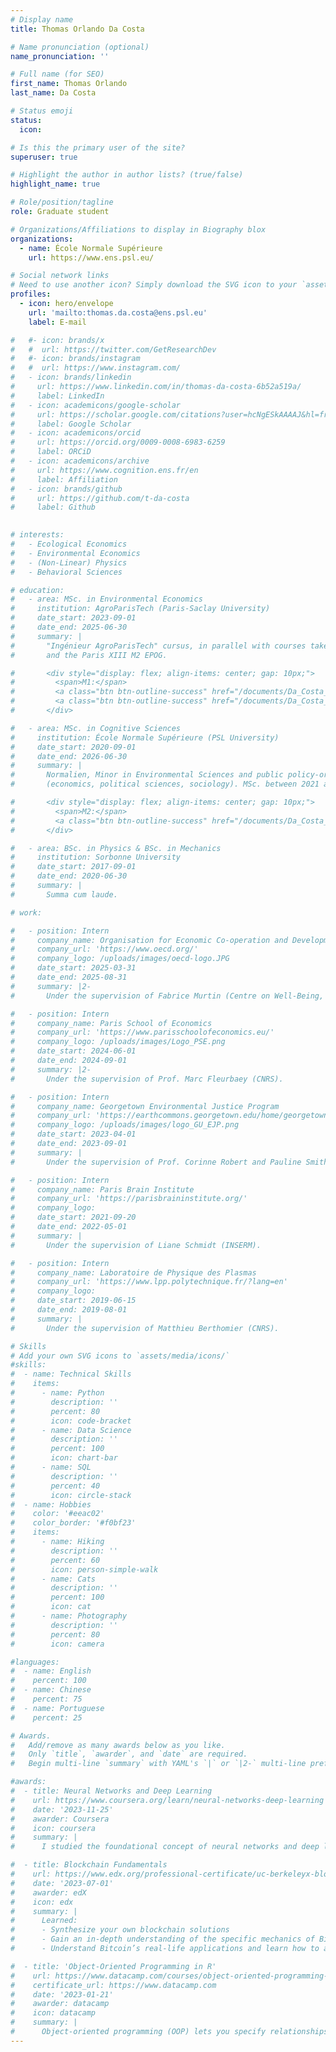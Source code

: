 ```yaml
---
# Display name
title: Thomas Orlando Da Costa

# Name pronunciation (optional)
name_pronunciation: ''

# Full name (for SEO)
first_name: Thomas Orlando
last_name: Da Costa

# Status emoji
status:
  icon: 

# Is this the primary user of the site?
superuser: true

# Highlight the author in author lists? (true/false)
highlight_name: true

# Role/position/tagline
role: Graduate student

# Organizations/Affiliations to display in Biography blox
organizations:
  - name: École Normale Supérieure
    url: https://www.ens.psl.eu/

# Social network links
# Need to use another icon? Simply download the SVG icon to your `assets/media/icons/` folder.
profiles:
  - icon: hero/envelope
    url: 'mailto:thomas.da.costa@ens.psl.eu'
    label: E-mail 

#   #- icon: brands/x
#   #  url: https://twitter.com/GetResearchDev
#   #- icon: brands/instagram
#   #  url: https://www.instagram.com/
#   - icon: brands/linkedin
#     url: https://www.linkedin.com/in/thomas-da-costa-6b52a519a/
#     label: LinkedIn
#   - icon: academicons/google-scholar
#     url: https://scholar.google.com/citations?user=hcNgESkAAAAJ&hl=fr
#     label: Google Scholar
#   - icon: academicons/orcid
#     url: https://orcid.org/0009-0008-6983-6259 
#     label: ORCiD
#   - icon: academicons/archive
#     url: https://www.cognition.ens.fr/en
#     label: Affiliation
#   - icon: brands/github
#     url: https://github.com/t-da-costa
#     label: Github
 

# interests:
#   - Ecological Economics
#   - Environmental Economics
#   - (Non-Linear) Physics
#   - Behavioral Sciences

# education:
#   - area: MSc. in Environmental Economics 
#     institution: AgroParisTech (Paris-Saclay University)
#     date_start: 2023-09-01
#     date_end: 2025-06-30
#     summary: |
#       "Ingénieur AgroParisTech" cursus, in parallel with courses taken at the Paris School of Economics (PSE) M2 APE 
#       and the Paris XIII M2 EPOG.

#       <div style="display: flex; align-items: center; gap: 10px;">
#         <span>M1:</span>
#         <a class="btn btn-outline-success" href="/documents/Da_Costa_Thomas_thesis_PSE.pdf">Thesis</a>
#         <a class="btn btn-outline-success" href="/documents/Da_Costa_Thomas_Defense_PSE.pdf">Slides</a>
#       </div>

#   - area: MSc. in Cognitive Sciences 
#     institution: École Normale Supérieure (PSL University)
#     date_start: 2020-09-01
#     date_end: 2026-06-30
#     summary: |
#       Normalien, Minor in Environmental Sciences and public policy-oriented cursus 
#       (economics, political sciences, sociology). MSc. between 2021 and 2023.

#       <div style="display: flex; align-items: center; gap: 10px;">
#         <span>M2:</span>
#         <a class="btn btn-outline-success" href="/documents/Da_Costa_Thomas_thesis_GEJP.pdf">Thesis (in French)</a>
#       </div>

#   - area: BSc. in Physics & BSc. in Mechanics
#     institution: Sorbonne University
#     date_start: 2017-09-01
#     date_end: 2020-06-30
#     summary: |
#       Summa cum laude.

# work:

#   - position: Intern
#     company_name: Organisation for Economic Co-operation and Development (OECD)
#     company_url: 'https://www.oecd.org/'
#     company_logo: /uploads/images/oecd-logo.JPG
#     date_start: 2025-03-31
#     date_end: 2025-08-31
#     summary: |2-
#       Under the supervision of Fabrice Murtin (Centre on Well-Being, Inclusion, Sustainability and Equal Opportunities — WISE).

#   - position: Intern
#     company_name: Paris School of Economics
#     company_url: 'https://www.parisschoolofeconomics.eu/'
#     company_logo: /uploads/images/Logo_PSE.png
#     date_start: 2024-06-01
#     date_end: 2024-09-01
#     summary: |2-
#       Under the supervision of Prof. Marc Fleurbaey (CNRS).

#   - position: Intern
#     company_name: Georgetown Environmental Justice Program
#     company_url: 'https://earthcommons.georgetown.edu/home/georgetown-environmental-justice-program/'
#     company_logo: /uploads/images/logo_GU_EJP.png
#     date_start: 2023-04-01
#     date_end: 2023-09-01
#     summary: |
#       Under the supervision of Prof. Corinne Robert and Pauline Smith (PhD).

#   - position: Intern
#     company_name: Paris Brain Institute
#     company_url: 'https://parisbraininstitute.org/'
#     company_logo: 
#     date_start: 2021-09-20
#     date_end: 2022-05-01
#     summary: |
#       Under the supervision of Liane Schmidt (INSERM).

#   - position: Intern
#     company_name: Laboratoire de Physique des Plasmas
#     company_url: 'https://www.lpp.polytechnique.fr/?lang=en'
#     company_logo: 
#     date_start: 2019-06-15
#     date_end: 2019-08-01
#     summary: |
#       Under the supervision of Matthieu Berthomier (CNRS).

# Skills
# Add your own SVG icons to `assets/media/icons/`
#skills:
#  - name: Technical Skills
#    items:
#      - name: Python
#        description: ''
#        percent: 80
#        icon: code-bracket
#      - name: Data Science
#        description: ''
#        percent: 100
#        icon: chart-bar
#      - name: SQL
#        description: ''
#        percent: 40
#        icon: circle-stack
#  - name: Hobbies
#    color: '#eeac02'
#    color_border: '#f0bf23'
#    items:
#      - name: Hiking
#        description: ''
#        percent: 60
#        icon: person-simple-walk
#      - name: Cats
#        description: ''
#        percent: 100
#        icon: cat
#      - name: Photography
#        description: ''
#        percent: 80
#        icon: camera

#languages:
#  - name: English
#    percent: 100
#  - name: Chinese
#    percent: 75
#  - name: Portuguese
#    percent: 25

# Awards.
#   Add/remove as many awards below as you like.
#   Only `title`, `awarder`, and `date` are required.
#   Begin multi-line `summary` with YAML's `|` or `|2-` multi-line prefix and indent 2 spaces below.

#awards:
#  - title: Neural Networks and Deep Learning
#    url: https://www.coursera.org/learn/neural-networks-deep-learning
#    date: '2023-11-25'
#    awarder: Coursera
#    icon: coursera
#    summary: |
#      I studied the foundational concept of neural networks and deep learning. By the end, I was familiar with the significant technological trends driving the rise of deep learning; build, train, and apply fully connected deep neural networks; implement efficient (vectorized) neural networks; identify key parameters in a neural network’s architecture; and apply deep learning to your own applications.

#  - title: Blockchain Fundamentals
#    url: https://www.edx.org/professional-certificate/uc-berkeleyx-blockchain-fundamentals
#    date: '2023-07-01'
#    awarder: edX
#    icon: edx
#    summary: |
#      Learned:
#      - Synthesize your own blockchain solutions
#      - Gain an in-depth understanding of the specific mechanics of Bitcoin
#      - Understand Bitcoin’s real-life applications and learn how to attack and destroy Bitcoin, Ethereum, smart contracts and Dapps, and alternatives to Bitcoin’s Proof-of-Work consensus algorithm

#  - title: 'Object-Oriented Programming in R'
#    url: https://www.datacamp.com/courses/object-oriented-programming-with-s3-and-r6-in-r
#    certificate_url: https://www.datacamp.com
#    date: '2023-01-21'
#    awarder: datacamp
#    icon: datacamp
#    summary: |
#      Object-oriented programming (OOP) lets you specify relationships between functions and the objects that they can act on, helping you manage complexity in your code. This is an intermediate level course, providing an introduction to OOP, using the S3 and R6 systems. S3 is a great day-to-day R programming tool that simplifies some of the functions that you write. R6 is especially useful for industry-specific analyses, working with web APIs, and building GUIs.
---
```


<!-- ## Welcome on this page!

I aim to be a PhD student in Economics. I have an interdisciplinary background, ranging from physics and
mechanics (BSc.) to economics and cognitive sciences (MSc.). My research interests build on this
diversity and include dynamic macroeconomics or various topics in ecological economics, notably
methods to integrate biodiversity and strong durability into models. I am also interested in boundedness in behavioral
economics and uncertainty in modelling. -->
